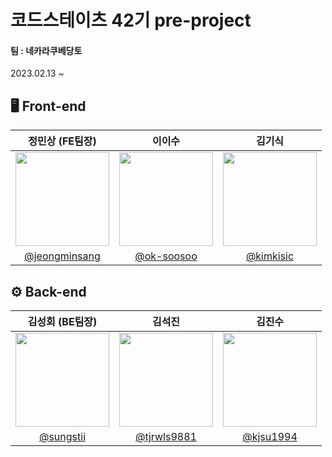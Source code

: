# 코드스테이츠 42기 pre-project
#### 팀 : 네카라쿠베당토
2023.02.13 ~

## 🖥 Front-end
|정민상 (FE팀장)|이이수|김기식|
|:-:|:-:|:-:|
|<img src="https://user-images.githubusercontent.com/101001956/218988032-7170993f-400b-4b92-8fd2-8f02ae6ab4ed.png" width=150>|<img src="https://user-images.githubusercontent.com/101001956/218995536-b271d70b-9c48-4c52-a05b-0a294bfe0874.jpg " width=150>|<img src="https://user-images.githubusercontent.com/101001956/220566791-fd0b62ac-5efb-4744-acf3-9abe25e70fce.jpg" width=150>|
|[@jeongminsang](https://github.com/jeongminsang)|[@ok-soosoo](https://github.com/ok-soosoo)|[@kimkisic](https://github.com/kimkisic)|

## ⚙️ Back-end
|김성회 (BE팀장)|김석진|김진수|
|:-:|:-:|:-:|
|<img src="https://user-images.githubusercontent.com/101001956/218995536-b271d70b-9c48-4c52-a05b-0a294bfe0874.jpg" width=150>|<img src="https://user-images.githubusercontent.com/101001956/218995536-b271d70b-9c48-4c52-a05b-0a294bfe0874.jpg" width=150>|<img src="https://user-images.githubusercontent.com/101001956/218995536-b271d70b-9c48-4c52-a05b-0a294bfe0874.jpg" width=150>|
|[@sungstii](https://github.com/sungstii)|[@tjrwls9881](https://github.com/tjrwls9881)|[@kjsu1994](https://github.com/kjsu1994)|